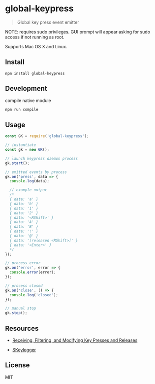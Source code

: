 # global-keypress

> Global key press event emitter

NOTE: requires sudo privileges. GUI prompt will appear asking for sudo access if not running as root.

Supports Mac OS X and Linux.

## Install

```shell
npm install global-keypress
```

## Development

compile native module

```bash
npm run compile
```

## Usage

```js
const GK = require('global-keypress');

// instantiate
const gk = new GK();

// launch keypress daemon process
gk.start();

// emitted events by process
gk.on('press', data => {
  console.log(data);

  // example output
  /*
  { data: 'a' }
  { data: 'b' }
  { data: '1' }
  { data: '2' }
  { data: '<RShift>' }
  { data: 'A' }
  { data: 'B' }
  { data: '!' }
  { data: '@' }
  { data: '[released <RShift>]' }
  { data: '<Enter>' }
  */
});

// process error
gk.on('error', error => {
  console.error(error);
});

// process closed
gk.on('close', () => {
  console.log('closed');
});

// manual stop
gk.stop();
```

## Resources

- [Receiving, Filtering, and Modifying Key Presses and Releases](http://osxbook.com/book/bonus/chapter2/alterkeys/)

- [SKeylogger](https://github.com/gsingh93/simple-key-logger)

<!--
https://bitbucket.org/cabalistic/ogredeps/src/a623a62ae85c/src/ois/src/?at=default
http://stackoverflow.com/questions/10734349/simulate-keypress-for-system-wide-hotkeys
https://github.com/depp/keycode
-->

## License

MIT
